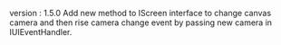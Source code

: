   version : 1.5.0
  Add new method to IScreen interface to change canvas camera and then rise camera change event by passing new camera in IUIEventHandler.
